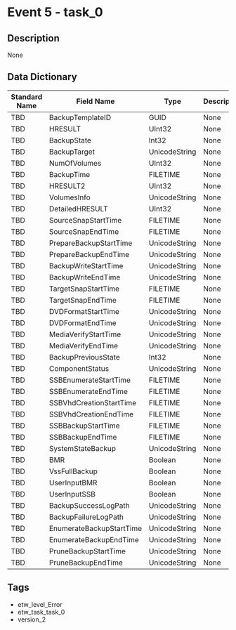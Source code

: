 # Event 5 - task_0

## Description
None

## Data Dictionary
|Standard Name|Field Name|Type|Description|Sample Value|
|---|---|---|---|---|
|TBD|BackupTemplateID|GUID|None|`None`|
|TBD|HRESULT|UInt32|None|`None`|
|TBD|BackupState|Int32|None|`None`|
|TBD|BackupTarget|UnicodeString|None|`None`|
|TBD|NumOfVolumes|UInt32|None|`None`|
|TBD|BackupTime|FILETIME|None|`None`|
|TBD|HRESULT2|UInt32|None|`None`|
|TBD|VolumesInfo|UnicodeString|None|`None`|
|TBD|DetailedHRESULT|UInt32|None|`None`|
|TBD|SourceSnapStartTime|FILETIME|None|`None`|
|TBD|SourceSnapEndTime|FILETIME|None|`None`|
|TBD|PrepareBackupStartTime|UnicodeString|None|`None`|
|TBD|PrepareBackupEndTime|UnicodeString|None|`None`|
|TBD|BackupWriteStartTime|UnicodeString|None|`None`|
|TBD|BackupWriteEndTime|UnicodeString|None|`None`|
|TBD|TargetSnapStartTime|FILETIME|None|`None`|
|TBD|TargetSnapEndTime|FILETIME|None|`None`|
|TBD|DVDFormatStartTime|UnicodeString|None|`None`|
|TBD|DVDFormatEndTime|UnicodeString|None|`None`|
|TBD|MediaVerifyStartTime|UnicodeString|None|`None`|
|TBD|MediaVerifyEndTime|UnicodeString|None|`None`|
|TBD|BackupPreviousState|Int32|None|`None`|
|TBD|ComponentStatus|UnicodeString|None|`None`|
|TBD|SSBEnumerateStartTime|FILETIME|None|`None`|
|TBD|SSBEnumerateEndTime|FILETIME|None|`None`|
|TBD|SSBVhdCreationStartTime|FILETIME|None|`None`|
|TBD|SSBVhdCreationEndTime|FILETIME|None|`None`|
|TBD|SSBBackupStartTime|FILETIME|None|`None`|
|TBD|SSBBackupEndTime|FILETIME|None|`None`|
|TBD|SystemStateBackup|UnicodeString|None|`None`|
|TBD|BMR|Boolean|None|`None`|
|TBD|VssFullBackup|Boolean|None|`None`|
|TBD|UserInputBMR|Boolean|None|`None`|
|TBD|UserInputSSB|Boolean|None|`None`|
|TBD|BackupSuccessLogPath|UnicodeString|None|`None`|
|TBD|BackupFailureLogPath|UnicodeString|None|`None`|
|TBD|EnumerateBackupStartTime|UnicodeString|None|`None`|
|TBD|EnumerateBackupEndTime|UnicodeString|None|`None`|
|TBD|PruneBackupStartTime|UnicodeString|None|`None`|
|TBD|PruneBackupEndTime|UnicodeString|None|`None`|

## Tags
* etw_level_Error
* etw_task_task_0
* version_2